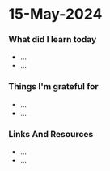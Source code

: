 <h1>15-May-2024</h1>

<h3>What did I learn today</h3>

<ul>
    <li>...</li>
    <li>...</li>
</ul>

<h3>Things I'm grateful for </h3>

<ul>
    <li>...</li>
    <li>...</li>
</ul>

<h3>Links And Resources </h3>

<ul>
    <li>...</li>
    <li>...</li>
</ul>
        